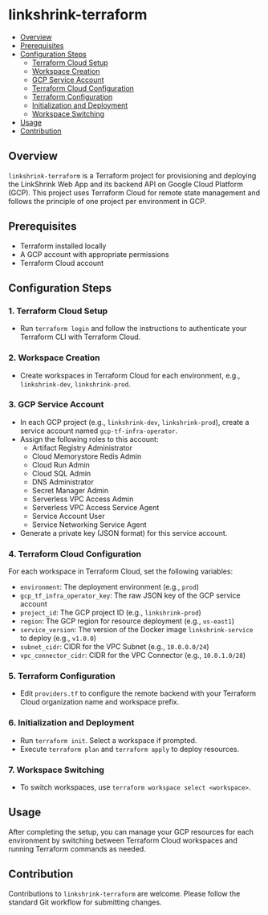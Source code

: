# linkshrink-terraform

- [Overview](#overview)
- [Prerequisites](#prerequisites)
- [Configuration Steps](#configuration-steps)
  - [Terraform Cloud Setup](#1-terraform-cloud-setup)
  - [Workspace Creation](#2-workspace-creation)
  - [GCP Service Account](#3-gcp-service-account)
  - [Terraform Cloud Configuration](#4-terraform-cloud-configuration)
  - [Terraform Configuration](#5-terraform-configuration)
  - [Initialization and Deployment](#6-initialization-and-deployment)
  - [Workspace Switching](#7-workspace-switching)
- [Usage](#usage)
- [Contribution](#contribution)

## Overview
`linkshrink-terraform` is a Terraform project for provisioning and deploying the LinkShrink Web App and its backend API on Google Cloud Platform (GCP). This project uses Terraform Cloud for remote state management and follows the principle of one project per environment in GCP.

## Prerequisites
- Terraform installed locally
- A GCP account with appropriate permissions
- Terraform Cloud account

## Configuration Steps

### 1. Terraform Cloud Setup
- Run `terraform login` and follow the instructions to authenticate your Terraform CLI with Terraform Cloud.

### 2. Workspace Creation
- Create workspaces in Terraform Cloud for each environment, e.g., `linkshrink-dev`, `linkshrink-prod`.

### 3. GCP Service Account
- In each GCP project (e.g., `linkshrink-dev`, `linkshrink-prod`), create a service account named `gcp-tf-infra-operator`.
- Assign the following roles to this account:
  - Artifact Registry Administrator
  - Cloud Memorystore Redis Admin
  - Cloud Run Admin
  - Cloud SQL Admin
  - DNS Administrator
  - Secret Manager Admin
  - Serverless VPC Access Admin
  - Serverless VPC Access Service Agent
  - Service Account User
  - Service Networking Service Agent
- Generate a private key (JSON format) for this service account.

### 4. Terraform Cloud Configuration
For each workspace in Terraform Cloud, set the following variables:
- `environment`: The deployment environment (e.g., `prod`)
- `gcp_tf_infra_operator_key`: The raw JSON key of the GCP service account
- `project_id`: The GCP project ID (e.g., `linkshrink-prod`)
- `region`: The GCP region for resource deployment (e.g., `us-east1`)
- `service_version`: The version of the Docker image `linkshrink-service` to deploy (e.g., `v1.0.0`)
- `subnet_cidr`: CIDR for the VPC Subnet (e.g., `10.0.0.0/24`)
- `vpc_connector_cidr`: CIDR for the VPC Connector (e.g., `10.0.1.0/28`)

### 5. Terraform Configuration
- Edit `providers.tf` to configure the remote backend with your Terraform Cloud organization name and workspace prefix.

### 6. Initialization and Deployment
- Run `terraform init`. Select a workspace if prompted.
- Execute `terraform plan` and `terraform apply` to deploy resources.

### 7. Workspace Switching
- To switch workspaces, use `terraform workspace select <workspace>`.

## Usage
After completing the setup, you can manage your GCP resources for each environment by switching between Terraform Cloud workspaces and running Terraform commands as needed.

## Contribution
Contributions to `linkshrink-terraform` are welcome. Please follow the standard Git workflow for submitting changes.

